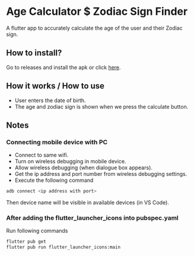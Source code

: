 # Age Calculator $ Zodiac Sign Finder

A flutter app to accurately calculate the age of the user and their Zodiac sign.

## How to install?

Go to releases and install the apk or click [here](https://github.com/nikhilputhumana/age-calculator-app/releases/download/v1.0.0/app-release.apk).

## How it works / How to use

* User enters the date of birth.
* The age and zodiac sign is shown when we press the calculate button.


## Notes

### Connecting mobile device with PC

* Connect to same wifi.
* Turn on wireless debugging in mobile device.
* Allow wireless debugging (when dialogue box appears).
* Get the ip address and port number from wireless debugging settings.
* Execute the following command

```bash
adb connect <ip address with port>
```

Then device name will be visible in available devices (in VS Code).


### After adding the flutter_launcher_icons into pubspec.yaml

Run following commands

```bash
flutter pub get 
flutter pub run flutter_launcher_icons:main
```
